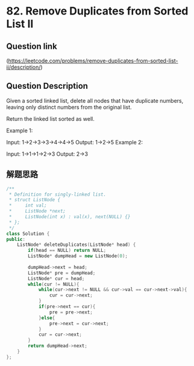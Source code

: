# 82. Remove Duplicates from Sorted List II

## Question link
(https://leetcode.com/problems/remove-duplicates-from-sorted-list-ii/description/)

## Question Description

Given a sorted linked list, delete all nodes that have duplicate numbers, leaving only distinct numbers from the original list.

Return the linked list sorted as well.

Example 1:

Input: 1->2->3->3->4->4->5
Output: 1->2->5
Example 2:

Input: 1->1->1->2->3
Output: 2->3


## 解题思路


```c++
/**
 * Definition for singly-linked list.
 * struct ListNode {
 *     int val;
 *     ListNode *next;
 *     ListNode(int x) : val(x), next(NULL) {}
 * };
 */
class Solution {
public:
    ListNode* deleteDuplicates(ListNode* head) {
        if(head == NULL) return NULL;
        ListNode* dumpHead = new ListNode(0);
        
        dumpHead->next = head;
        ListNode* pre = dumpHead;
        ListNode* cur = head;
        while(cur != NULL){
            while(cur->next != NULL && cur->val == cur->next->val){
                cur = cur->next;
            }
            if(pre->next == cur){
                pre = pre->next;
            }else{
                pre->next = cur->next;
            }
            cur = cur->next;
        }
        return dumpHead->next;
    }
};
```